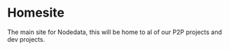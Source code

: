 # Homesite
The main site for Nodedata, this will be home to al of our P2P projects and dev projects.
